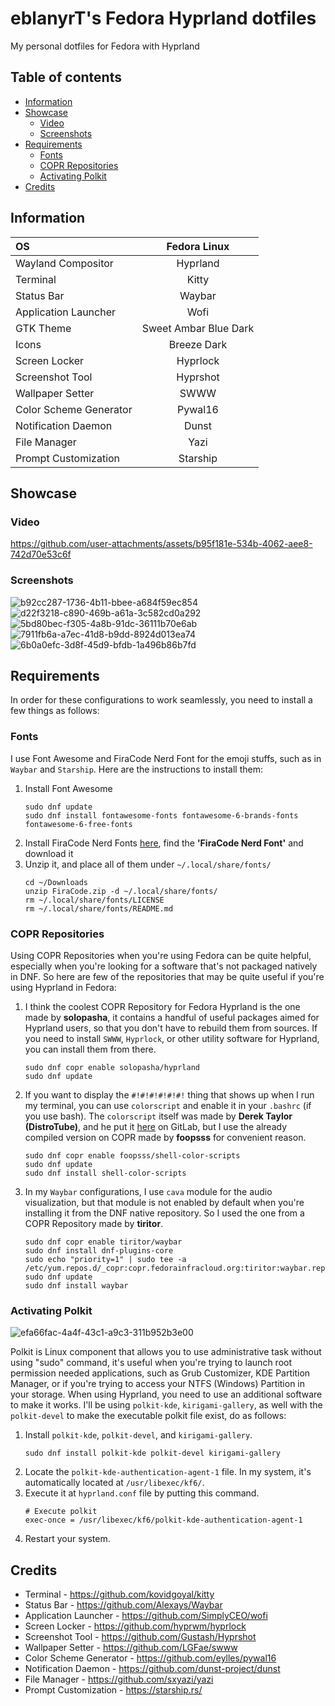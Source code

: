 # eblanyrT's Fedora Hyprland dotfiles
My personal dotfiles for Fedora with Hyprland

## Table of contents
* [Information](#information)
* [Showcase](#showcase)
    * [Video](#video)
    * [Screenshots](#screenshots)
* [Requirements](#requirements)
    * [Fonts](#fonts)
    * [COPR Repositories](#copr-repositories)
    * [Activating Polkit](#activating-polkit)
* [Credits](#credits)

## Information
|OS| Fedora Linux|
|:-----|:-------:|
|Wayland Compositor| Hyprland|
|Terminal| Kitty|
|Status Bar| Waybar|
|Application Launcher| Wofi|
|GTK Theme| Sweet Ambar Blue Dark|
|Icons| Breeze Dark|
|Screen Locker| Hyprlock|
|Screenshot Tool| Hyprshot|
|Wallpaper Setter| SWWW|
|Color Scheme Generator| Pywal16|
|Notification Daemon| Dunst|
|File Manager| Yazi|
|Prompt Customization| Starship|

## Showcase
### Video
https://github.com/user-attachments/assets/b95f181e-534b-4062-aee8-742d70e53c6f

### Screenshots
![b92cc287-1736-4b11-bbee-a684f59ec854](https://github.com/user-attachments/assets/b92cc287-1736-4b11-bbee-a684f59ec854)
![d22f3218-c890-469b-a61a-3c582cd0a292](https://github.com/user-attachments/assets/d22f3218-c890-469b-a61a-3c582cd0a292)
![5bd80bec-f305-4a8b-91dc-36111b70e6ab](https://github.com/user-attachments/assets/5bd80bec-f305-4a8b-91dc-36111b70e6ab)
![7911fb6a-a7ec-41d8-b9dd-8924d013ea74](https://github.com/user-attachments/assets/7911fb6a-a7ec-41d8-b9dd-8924d013ea74)
![6b0a0efc-3d8f-45d9-bfdb-1a496b86b7fd](https://github.com/user-attachments/assets/6b0a0efc-3d8f-45d9-bfdb-1a496b86b7fd)

## Requirements
In order for these configurations to work seamlessly, you need to install a few things as follows:

### Fonts
I use Font Awesome and FiraCode Nerd Font for the emoji stuffs, such as in `Waybar` and `Starship`. Here are the instructions to install them:
1. Install Font Awesome
    ```
    sudo dnf update
    sudo dnf install fontawesome-fonts fontawesome-6-brands-fonts fontawesome-6-free-fonts
    ```
2. Install FiraCode Nerd Fonts [here](https://www.nerdfonts.com/font-downloads), find the **'FiraCode Nerd Font'** and download it
3. Unzip it, and place all of them under `~/.local/share/fonts/`
    ```
    cd ~/Downloads
    unzip FiraCode.zip -d ~/.local/share/fonts/
    rm ~/.local/share/fonts/LICENSE
    rm ~/.local/share/fonts/README.md
    ```
### COPR Repositories
Using COPR Repositories when you're using Fedora can be quite helpful, especially when you're looking for a software that's not packaged natively in DNF. So here are few of the repositories that may be quite useful if you're using Hyprland in Fedora:
1. I think the coolest COPR Repository for Fedora Hyprland is the one made by **solopasha**, it contains a handful of useful packages aimed for Hyprland users, so that you don't have to rebuild them from sources. If you need to install `SWWW`, `Hyprlock`, or other utility software for Hyprland, you can install them from there.
    ```
    sudo dnf copr enable solopasha/hyprland
    sudo dnf update
    ```
2. If you want to display the `#!#!#!#!#!#!` thing that shows up when I run my terminal, you can use `colorscript` and enable it in your `.bashrc` (if you use bash). The `colorscript` itself was made by **Derek Taylor (DistroTube)**, and he put it [here](https://gitlab.com/dwt1/shell-colo33r-scripts) on GitLab, but I use the already compiled version on COPR made by **foopsss** for convenient reason.
    ```
    sudo dnf copr enable foopsss/shell-color-scripts
    sudo dnf update
    sudo dnf install shell-color-scripts
    ```
3. In my `Waybar` configurations, I use `cava` module for the audio visualization, but that module is not enabled by default when you're installing it from the DNF native repository. So I used the one from a COPR Repository made by **tiritor**.
    ```
    sudo dnf copr enable tiritor/waybar
    sudo dnf install dnf-plugins-core
    sudo echo "priority=1" | sudo tee -a /etc/yum.repos.d/_copr:copr.fedorainfracloud.org:tiritor:waybar.repo
    sudo dnf update
    sudo dnf install waybar
    ```

### Activating Polkit
![efa66fac-4a4f-43c1-a9c3-311b952b3e00](https://github.com/user-attachments/assets/efa66fac-4a4f-43c1-a9c3-311b952b3e00)

Polkit is Linux component that allows you to use administrative task without using "sudo" command, it's useful when you're trying to launch root permission needed applications, such as Grub Customizer, KDE Partition Manager, or if you're trying to access your NTFS (Windows) Partition in your storage. When using Hyprland, you need to use an additional software to make it works. I'll be using `polkit-kde`, `kirigami-gallery`, as well with the `polkit-devel` to make the executable polkit file exist, do as follows:
1. Install `polkit-kde`, `polkit-devel`, and `kirigami-gallery`.
    ```
    sudo dnf install polkit-kde polkit-devel kirigami-gallery
    ```
2. Locate the `polkit-kde-authentication-agent-1` file. In my system, it's automatically located at `/usr/libexec/kf6/`.
3. Execute it at `hyprland.conf` file by putting this command.
    ```
    # Execute polkit
    exec-once = /usr/libexec/kf6/polkit-kde-authentication-agent-1
    ```
4. Restart your system.

## Credits
- Terminal - https://github.com/kovidgoyal/kitty
- Status Bar - https://github.com/Alexays/Waybar
- Application Launcher - https://github.com/SimplyCEO/wofi
- Screen Locker - https://github.com/hyprwm/hyprlock
- Screenshot Tool - https://github.com/Gustash/Hyprshot
- Wallpaper Setter - https://github.com/LGFae/swww
- Color Scheme Generator - https://github.com/eylles/pywal16
- Notification Daemon - https://github.com/dunst-project/dunst
- File Manager - https://github.com/sxyazi/yazi
- Prompt Customization - https://starship.rs/
